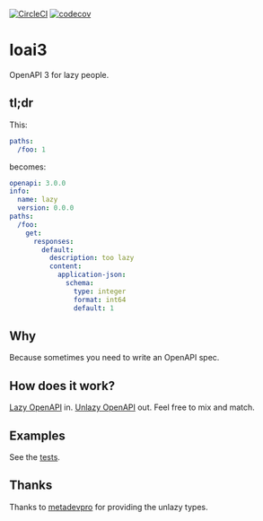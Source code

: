 [![CircleCI](https://circleci.com/gh/unmock/loai3.svg?style=svg)](https://circleci.com/gh/unmock/loai3)
[![codecov](https://codecov.io/gh/unmock/loai3/branch/dev/graph/badge.svg)](https://codecov.io/gh/unmock/loai3)

# loai3

OpenAPI 3 for lazy people.

## tl;dr

This:
```yaml
paths:
  /foo: 1
```

becomes:

```yaml
openapi: 3.0.0
info:
  name: lazy
  version: 0.0.0
paths:
  /foo:
    get:
      responses:
        default:
          description: too lazy
          content:
            application-json:
              schema:
                type: integer
                format: int64
                default: 1
```

## Why

Because sometimes you need to write an OpenAPI spec.

## How does it work?

[Lazy OpenAPI](src/model/LazyOpenApi.ts) in. [Unlazy OpenAPI](src/model/OpenApi.ts) out.  Feel free to mix and match.

## Examples

See the [tests](test/lazy/).

## Thanks

Thanks to [metadevpro](https://github.com/metadevpro) for providing the unlazy types.
